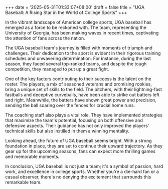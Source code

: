 +++
date = '2025-05-31T01:33:07+08:00'
draft = false
title = "UGA Baseball: A Rising Star in the World of College Sports"
+++

In the vibrant landscape of American college sports, UGA baseball has emerged as a force to be reckoned with. The team, representing the University of Georgia, has been making waves in recent times, captivating the attention of fans across the nation.

The UGA baseball team's journey is filled with moments of triumph and challenges. Their dedication to the sport is evident in their rigorous training schedules and unwavering determination. For instance, during the last season, they faced several top-ranked teams, and despite the tough competition, they managed to put up a great fight.

One of the key factors contributing to their success is the talent on the roster. The players, a mix of seasoned veterans and promising rookies, bring a unique set of skills to the field. The pitchers, with their lightning-fast fastballs and deceptive curveballs, have been able to strike out batters left and right. Meanwhile, the batters have shown great power and precision, sending the ball soaring over the fences for crucial home runs.

The coaching staff also plays a vital role. They have implemented strategies that maximize the team's potential, focusing on both offensive and defensive aspects. Their guidance has not only improved the players' technical skills but also instilled in them a winning mentality.

Looking ahead, the future of UGA baseball seems bright. With a strong foundation in place, they are set to continue their upward trajectory. As they gear up for the upcoming seasons, fans can expect more thrilling games and memorable moments.

In conclusion, UGA baseball is not just a team; it's a symbol of passion, hard work, and excellence in college sports. Whether you're a die-hard fan or a casual observer, there's no denying the excitement that surrounds this remarkable team.